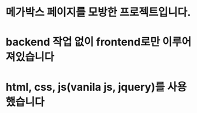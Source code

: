 # 메가박스 페이지를 모방한 프로젝트입니다.
# backend 작업 없이 frontend로만 이루어져있습니다
# html, css, js(vanila js, jquery)를 사용했습니다
